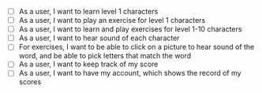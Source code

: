 - [ ] As a user, I want to learn level 1 characters
- [ ] As a user, I want to play an exercise for level 1 characters
- [ ] As a user, I want to learn and play exercises for level 1-10 characters
- [ ] As a user, I want to hear sound of each character
- [ ] For exercises, I want to be able to click on a picture to hear sound of the word, and be able to pick letters that match the word
- [ ] As a user, I want to keep track of my score
- [ ] As a user, I want to have my account, which shows the record of my scores
